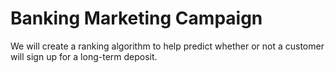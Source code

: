 # Banking Marketing Campaign
We will create a ranking algorithm to help predict whether or not a customer will sign up for a long-term deposit.
